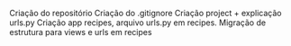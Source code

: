 Criação do repositório
Criação do .gitignore
Criação project + explicação urls.py
Criação app recipes, arquivo urls.py em recipes. Migração de estrutura para views e urls em recipes
